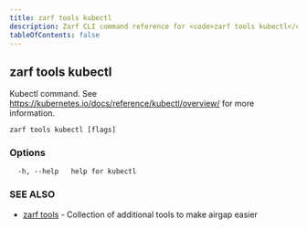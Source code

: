 ```yaml
---
title: zarf tools kubectl
description: Zarf CLI command reference for <code>zarf tools kubectl</code>.
tableOfContents: false
---
```


<!-- Page generated by Zarf; DO NOT EDIT -->

## zarf tools kubectl

Kubectl command. See https://kubernetes.io/docs/reference/kubectl/overview/ for more information.

```
zarf tools kubectl [flags]
```

### Options

```
  -h, --help   help for kubectl
```

### SEE ALSO

* [zarf tools](/commands/zarf_tools/)	 - Collection of additional tools to make airgap easier

